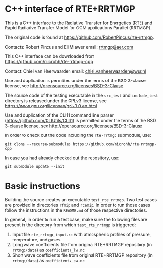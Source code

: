 # C++ interface of RTE+RRTMGP
This is a C++ interface to the Radiative Transfer for Energetics (RTE)
and Rapid Radiative Transfer Model for GCM applications Parallel (RRTMGP).

The original code is found at https://github.com/RobertPincus/rte-rrtmgp.

Contacts: Robert Pincus and Eli Mlawer
email: rrtmgp@aer.com

This C++ interface can be downloaded from https://github.com/microhh/rte-rrtmgp-cpp

Contact: Chiel van Heerwaarden
email: chiel.vanheerwaarden@wur.nl

Use and duplication is permitted under the terms of the
BSD 3-clause license, see http://opensource.org/licenses/BSD-3-Clause

The source code of the testing executable in the `src_test` and
`include_test` directory is released under the GPLv3 license,
see https://www.gnu.org/licenses/gpl-3.0.en.html

Use and duplication of the CLI11 command line parser
(https://github.com/CLIUtils/CLI11) is permitted under the terms of the
BSD 3-clause license, see http://opensource.org/licenses/BSD-3-Clause

In order to check out the code including the `rte-rrtmgp` submodule, use:

    git clone --recurse-submodules https://github.com/microhh/rte-rrtmgp-cpp

In case you had already checked out the repository, use:

    git submodule update --init


# Basic instructions
Building the source creates an executable `test_rte_rrtmgp`.
Two test cases are provided in directories `rfmip` and `rcemip`. In order to run those cases
follow the instructions in the `README.md` of those respective directories.

In general, in order to run a test case, make sure the following files are present in the
directory from which `test_rte_rrtmgp` is triggered:
1. Input file `rte_rrtmgp_input.nc` with atmospheric profiles of pressure, temperature, and gases.
2. Long wave coefficients file from original RTE+RRTMGP repository (in `rrtmgp/data`) as `coefficients_lw.nc`
3. Short wave coefficients file from original RTE+RRTMGP repository (in `rrtmgp/data`) as `coefficients_sw.nc`
